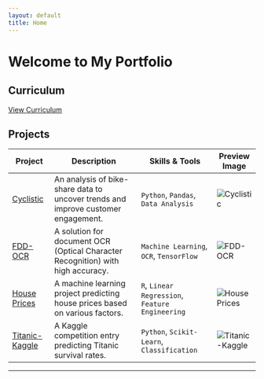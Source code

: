 ```yaml
---
layout: default
title: Home
---
```


# Welcome to My Portfolio

## Curriculum
[View Curriculum](projects/Curriculum/README.md)

## Projects

| Project         | Description                          | Skills & Tools                   | Preview Image                     |
|------------------|--------------------------------------|-----------------------------------|------------------------------------|
| [Cyclistic](projects/Cyclistic/README.md) | An analysis of bike-share data to uncover trends and improve customer engagement. | `Python`, `Pandas`, `Data Analysis` | ![Cyclistic](projects/Cyclistic/Dashboard2.png) |
| [FDD-OCR](projects/FDD-OCR/README.md)    | A solution for document OCR (Optical Character Recognition) with high accuracy. | `Machine Learning`, `OCR`, `TensorFlow` | ![FDD-OCR](projects/FDD-OCR/image.jpg) |
| [House Prices](projects/House_Prices/Houses_20pc_22_1.png) | A machine learning project predicting house prices based on various factors. | `R`, `Linear Regression`, `Feature Engineering` | ![House Prices](projects/House_Prices/image.jpg) |
| [Titanic-Kaggle](projects/Titanic-Kaggle/README.md) | A Kaggle competition entry predicting Titanic survival rates. | `Python`, `Scikit-Learn`, `Classification` | ![Titanic-Kaggle](projects/Titanic-Kaggle/image.jpg) |

---
